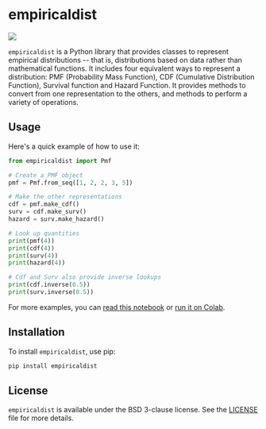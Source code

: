 # empiricaldist

[![](https://img.shields.io/pypi/v/empiricaldist.svg)](https://pypi.org/project/empiricaldist/)

`empiricaldist` is a Python library that provides classes to represent empirical distributions -- that is, distributions based on data rather than mathematical functions.
It includes four equivalent ways to represent a distribution: PMF (Probability Mass Function), CDF (Cumulative Distribution Function), Survival function and Hazard Function.
It provides methods to convert from one representation to the others, and methods to perform a variety of operations.

## Usage

Here's a quick example of how to use it:

```python
from empiricaldist import Pmf

# Create a PMF object
pmf = Pmf.from_seq([1, 2, 2, 3, 5])

# Make the other representations
cdf = pmf.make_cdf()
surv = cdf.make_surv()
hazard = surv.make_hazard()

# Look up quantities
print(pmf(4))
print(cdf(4))
print(surv(4))
print(hazard(4))

# Cdf and Surv also provide inverse lookups
print(cdf.inverse(0.5))
print(surv.inverse(0.5))

```

For more examples, you can [read this notebook]() or [run it on Colab]().


## Installation

To install `empiricaldist`, use pip:

```bash
pip install empiricaldist
```


## License

`empiricaldist` is available under the BSD 3-clause license. See the [LICENSE](https://github.com/AllenDowney/empiricaldist/blob/master/LICENSE) file for more details.
